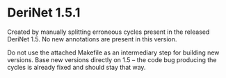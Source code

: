 # DeriNet 1.5.1

Created by manually splitting erroneous cycles present in the released
DeriNet 1.5. No new annotations are present in this version.

Do not use the attached Makefile as an intermediary step for building new
versions. Base new versions directly on 1.5 – the code bug producing the
cycles is already fixed and should stay that way.
